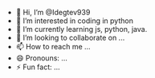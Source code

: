 - 👋 Hi, I’m @Idegtev939
- 👀 I’m interested in coding in python
- 🌱 I’m currently learning js, python, java.
- 💞️ I’m looking to collaborate on ...
- 📫 How to reach me ...
- 😄 Pronouns: ...
- ⚡ Fun fact: ...

<!---
Idegtev939/Idegtev939 is a ✨ special ✨ repository because its `README.md` (this file) appears on your GitHub profile.
You can click the Preview link to take a look at your changes.
--->
